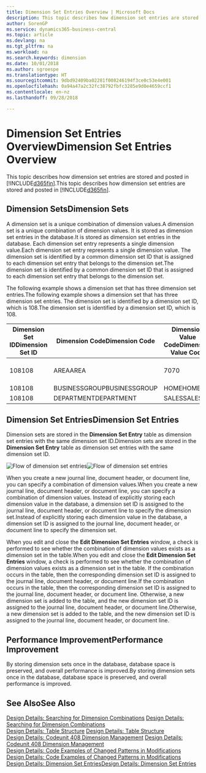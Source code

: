 ```yaml
---
title: Dimension Set Entries Overview | Microsoft Docs
description: This topic describes how dimension set entries are stored and posted in Dynamcis 365.
author: SorenGP
ms.service: dynamics365-business-central
ms.topic: article
ms.devlang: na
ms.tgt_pltfrm: na
ms.workload: na
ms.search.keywords: dimension
ms.date: 10/01/2018
ms.author: sgroespe
ms.translationtype: HT
ms.sourcegitcommit: 9dbd92409ba02281f008246194f3ce0c53e4e001
ms.openlocfilehash: 0a94a47a2c32fc38792fbfc3285e9d0e4659ccf1
ms.contentlocale: en-nz
ms.lasthandoff: 09/28/2018

---
```

# <a name="dimension-set-entries-overview"></a><span data-ttu-id="499b8-103">Dimension Set Entries Overview</span><span class="sxs-lookup"><span data-stu-id="499b8-103">Dimension Set Entries Overview</span></span>
<span data-ttu-id="499b8-104">This topic describes how dimension set entries are stored and posted in [!INCLUDE[d365fin](includes/d365fin_md.md)].</span><span class="sxs-lookup"><span data-stu-id="499b8-104">This topic describes how dimension set entries are stored and posted in [!INCLUDE[d365fin](includes/d365fin_md.md)].</span></span>  

## <a name="dimension-sets"></a><span data-ttu-id="499b8-105">Dimension Sets</span><span class="sxs-lookup"><span data-stu-id="499b8-105">Dimension Sets</span></span>  
<span data-ttu-id="499b8-106">A dimension set is a unique combination of dimension values.</span><span class="sxs-lookup"><span data-stu-id="499b8-106">A dimension set is a unique combination of dimension values.</span></span> <span data-ttu-id="499b8-107">It is stored as dimension set entries in the database.</span><span class="sxs-lookup"><span data-stu-id="499b8-107">It is stored as dimension set entries in the database.</span></span> <span data-ttu-id="499b8-108">Each dimension set entry represents a single dimension value.</span><span class="sxs-lookup"><span data-stu-id="499b8-108">Each dimension set entry represents a single dimension value.</span></span> <span data-ttu-id="499b8-109">The dimension set is identified by a common dimension set ID that is assigned to each dimension set entry that belongs to the dimension set.</span><span class="sxs-lookup"><span data-stu-id="499b8-109">The dimension set is identified by a common dimension set ID that is assigned to each dimension set entry that belongs to the dimension set.</span></span>  

<span data-ttu-id="499b8-110">The following example shows a dimension set that has three dimension set entries.</span><span class="sxs-lookup"><span data-stu-id="499b8-110">The following example shows a dimension set that has three dimension set entries.</span></span> <span data-ttu-id="499b8-111">The dimension set is identified by a dimension set ID, which is 108.</span><span class="sxs-lookup"><span data-stu-id="499b8-111">The dimension set is identified by a dimension set ID, which is 108.</span></span>  

|<span data-ttu-id="499b8-112">Dimension Set ID</span><span class="sxs-lookup"><span data-stu-id="499b8-112">Dimension Set ID</span></span>|<span data-ttu-id="499b8-113">Dimension Code</span><span class="sxs-lookup"><span data-stu-id="499b8-113">Dimension Code</span></span>|<span data-ttu-id="499b8-114">Dimension Value Code</span><span class="sxs-lookup"><span data-stu-id="499b8-114">Dimension Value Code</span></span>|<span data-ttu-id="499b8-115">Dimension Value Name</span><span class="sxs-lookup"><span data-stu-id="499b8-115">Dimension Value Name</span></span>|  
|----------------------|--------------------|--------------------------|--------------------------|  
|<span data-ttu-id="499b8-116">108</span><span class="sxs-lookup"><span data-stu-id="499b8-116">108</span></span>|<span data-ttu-id="499b8-117">AREA</span><span class="sxs-lookup"><span data-stu-id="499b8-117">AREA</span></span>|<span data-ttu-id="499b8-118">70</span><span class="sxs-lookup"><span data-stu-id="499b8-118">70</span></span>|<span data-ttu-id="499b8-119">America North</span><span class="sxs-lookup"><span data-stu-id="499b8-119">America North</span></span>|  
|<span data-ttu-id="499b8-120">108</span><span class="sxs-lookup"><span data-stu-id="499b8-120">108</span></span>|<span data-ttu-id="499b8-121">BUSINESSGROUP</span><span class="sxs-lookup"><span data-stu-id="499b8-121">BUSINESSGROUP</span></span>|<span data-ttu-id="499b8-122">HOME</span><span class="sxs-lookup"><span data-stu-id="499b8-122">HOME</span></span>|<span data-ttu-id="499b8-123">Home</span><span class="sxs-lookup"><span data-stu-id="499b8-123">Home</span></span>|  
|<span data-ttu-id="499b8-124">108</span><span class="sxs-lookup"><span data-stu-id="499b8-124">108</span></span>|<span data-ttu-id="499b8-125">DEPARTMENT</span><span class="sxs-lookup"><span data-stu-id="499b8-125">DEPARTMENT</span></span>|<span data-ttu-id="499b8-126">SALES</span><span class="sxs-lookup"><span data-stu-id="499b8-126">SALES</span></span>|<span data-ttu-id="499b8-127">Sales</span><span class="sxs-lookup"><span data-stu-id="499b8-127">Sales</span></span>|  

## <a name="dimension-set-entries"></a><span data-ttu-id="499b8-128">Dimension Set Entries</span><span class="sxs-lookup"><span data-stu-id="499b8-128">Dimension Set Entries</span></span>  
<span data-ttu-id="499b8-129">Dimension sets are stored in the **Dimension Set Entry** table as dimension set entries with the same dimension set ID.</span><span class="sxs-lookup"><span data-stu-id="499b8-129">Dimension sets are stored in the **Dimension Set Entry** table as dimension set entries with the same dimension set ID.</span></span>  

<span data-ttu-id="499b8-130">![Flow of dimension set entries](media/dimensionentrynav7.png "Flow of dimension set entries")</span><span class="sxs-lookup"><span data-stu-id="499b8-130">![Flow of dimension set entries](media/dimensionentrynav7.png "Flow of dimension set entries")</span></span>  

<span data-ttu-id="499b8-131">When you create a new journal line, document header, or document line, you can specify a combination of dimension values.</span><span class="sxs-lookup"><span data-stu-id="499b8-131">When you create a new journal line, document header, or document line, you can specify a combination of dimension values.</span></span> <span data-ttu-id="499b8-132">Instead of explicitly storing each dimension value in the database, a dimension set ID is assigned to the journal line, document header, or document line to specify the dimension set.</span><span class="sxs-lookup"><span data-stu-id="499b8-132">Instead of explicitly storing each dimension value in the database, a dimension set ID is assigned to the journal line, document header, or document line to specify the dimension set.</span></span>  

<span data-ttu-id="499b8-133">When you edit and close the **Edit Dimension Set Entries** window, a check is performed to see whether the combination of dimension values exists as a dimension set in the table.</span><span class="sxs-lookup"><span data-stu-id="499b8-133">When you edit and close the **Edit Dimension Set Entries** window, a check is performed to see whether the combination of dimension values exists as a dimension set in the table.</span></span> <span data-ttu-id="499b8-134">If the combination occurs in the table, then the corresponding dimension set ID is assigned to the journal line, document header, or document line.</span><span class="sxs-lookup"><span data-stu-id="499b8-134">If the combination occurs in the table, then the corresponding dimension set ID is assigned to the journal line, document header, or document line.</span></span> <span data-ttu-id="499b8-135">Otherwise, a new dimension set is added to the table, and the new dimension set ID is assigned to the journal line, document header, or document line.</span><span class="sxs-lookup"><span data-stu-id="499b8-135">Otherwise, a new dimension set is added to the table, and the new dimension set ID is assigned to the journal line, document header, or document line.</span></span>  

## <a name="performance-improvement"></a><span data-ttu-id="499b8-136">Performance Improvement</span><span class="sxs-lookup"><span data-stu-id="499b8-136">Performance Improvement</span></span>  
<span data-ttu-id="499b8-137">By storing dimension sets once in the database, database space is preserved, and overall performance is improved.</span><span class="sxs-lookup"><span data-stu-id="499b8-137">By storing dimension sets once in the database, database space is preserved, and overall performance is improved.</span></span>  

## <a name="see-also"></a><span data-ttu-id="499b8-138">See Also</span><span class="sxs-lookup"><span data-stu-id="499b8-138">See Also</span></span>  
<span data-ttu-id="499b8-139">[Design Details: Searching for Dimension Combinations](design-details-searching-for-dimension-combinations.md) </span><span class="sxs-lookup"><span data-stu-id="499b8-139">[Design Details: Searching for Dimension Combinations](design-details-searching-for-dimension-combinations.md) </span></span>  
<span data-ttu-id="499b8-140">[Design Details: Table Structure](design-details-table-structure.md) </span><span class="sxs-lookup"><span data-stu-id="499b8-140">[Design Details: Table Structure](design-details-table-structure.md) </span></span>  
<span data-ttu-id="499b8-141">[Design Details: Codeunit 408 Dimension Management](design-details-codeunit-408-dimension-management.md) </span><span class="sxs-lookup"><span data-stu-id="499b8-141">[Design Details: Codeunit 408 Dimension Management](design-details-codeunit-408-dimension-management.md) </span></span>  
<span data-ttu-id="499b8-142">[Design Details: Code Examples of Changed Patterns in Modifications](design-details-code-examples-of-changed-patterns-in-modifications.md) </span><span class="sxs-lookup"><span data-stu-id="499b8-142">[Design Details: Code Examples of Changed Patterns in Modifications](design-details-code-examples-of-changed-patterns-in-modifications.md) </span></span>  
[<span data-ttu-id="499b8-143">Design Details: Dimension Set Entries</span><span class="sxs-lookup"><span data-stu-id="499b8-143">Design Details: Dimension Set Entries</span></span>](design-details-dimension-set-entries.md)   

